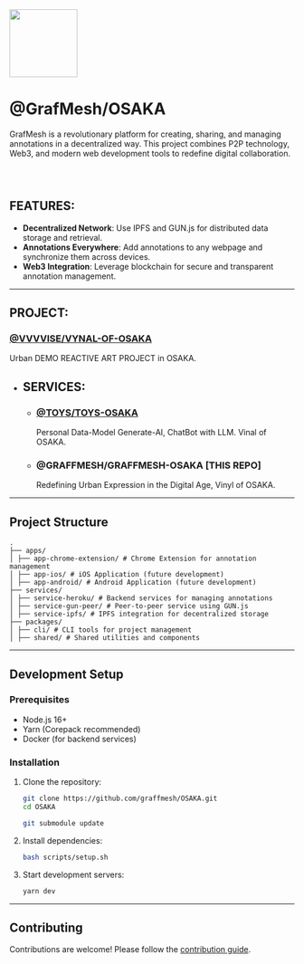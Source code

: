 <img width="120" src="https://github.com/user-attachments/assets/c846bb33-aec1-47b8-832b-2e6ec12ea86c" />

# @GrafMesh/OSAKA

GrafMesh is a revolutionary platform for creating, sharing, and managing annotations in a decentralized way. This project combines P2P technology, Web3, and modern web development tools to redefine digital collaboration.

### <br />

## FEATURES:

- **Decentralized Network**: Use IPFS and GUN.js for distributed data storage and retrieval.
- **Annotations Everywhere**: Add annotations to any webpage and synchronize them across devices.
- **Web3 Integration**: Leverage blockchain for secure and transparent annotation management.

---

## PROJECT:

### [@VVVVISE/VYNAL-OF-OSAKA](https://github.com/vvvvise/VYNAL-OF-OSAKA)
Urban DEMO REACTIVE ART PROJECT in OSAKA.

  - ## SERVICES:

    - ### [@TOYS/TOYS-OSAKA](https://github.com/T-O-Y-S/TINY-TOYS)
      Personal Data-Model Generate-AI, ChatBot with LLM. Vinal of OSAKA.

    - ### @GRAFFMESH/GRAFFMESH-OSAKA [THIS REPO]
      Redefining Urban Expression in the Digital Age, Vinyl of OSAKA.

---

## Project Structure

```
.
├── apps/
│ ├── app-chrome-extension/ # Chrome Extension for annotation management
│ ├── app-ios/ # iOS Application (future development)
│ ├── app-android/ # Android Application (future development)
├── services/
│ ├── service-heroku/ # Backend services for managing annotations
│ ├── service-gun-peer/ # Peer-to-peer service using GUN.js
│ ├── service-ipfs/ # IPFS integration for decentralized storage
├── packages/
│ ├── cli/ # CLI tools for project management
│ ├── shared/ # Shared utilities and components
```

---

## Development Setup

### Prerequisites

- Node.js 16+
- Yarn (Corepack recommended)
- Docker (for backend services)

### Installation

1. Clone the repository:

   ```bash
   git clone https://github.com/graffmesh/OSAKA.git
   cd OSAKA

   git submodule update
   ```

2. Install dependencies:

   ```bash
   bash scripts/setup.sh
   ```

3. Start development servers:

   ```bash
   yarn dev
   ```

---

## Contributing

Contributions are welcome! Please follow the [contribution guide](./CONTRIBUTING.md).
